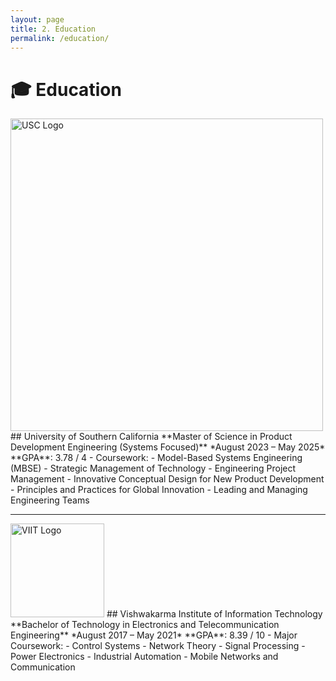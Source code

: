 ```yaml
---
layout: page
title: 2. Education
permalink: /education/
---
```


# 🎓 Education

<img src="https://anikulkarn.github.io/portfolio/assets/img/usc.png" alt="USC Logo" width="500"/>
## University of Southern California
**Master of Science in Product Development Engineering (Systems Focused)**  
*August 2023 – May 2025*  
**GPA**: 3.78 / 4  
- Coursework:
  - Model-Based Systems Engineering (MBSE)
  - Strategic Management of Technology
  - Engineering Project Management
  - Innovative Conceptual Design for New Product Development
  - Principles and Practices for Global Innovation
  - Leading and Managing Engineering Teams

---

<img src="https://anikulkarn.github.io/portfolio/assets/img/viit.png" alt="VIIT Logo" width="150"/>
## Vishwakarma Institute of Information Technology
**Bachelor of Technology in Electronics and Telecommunication Engineering**  
*August 2017 – May 2021*  
**GPA**: 8.39 / 10  
- Major Coursework:
  - Control Systems
  - Network Theory
  - Signal Processing
  - Power Electronics
  - Industrial Automation
  - Mobile Networks and Communication
